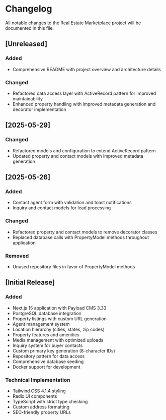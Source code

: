 # Changelog

All notable changes to the Real Estate Marketplace project will be documented in this file.

## [Unreleased]

### Added

- Comprehensive README with project overview and architecture details

### Changed

- Refactored data access layer with ActiveRecord pattern for improved maintainability
- Enhanced property handling with improved metadata generation and decorator implementation

## [2025-05-29]

### Changed

- Refactored models and configuration to extend ActiveRecord pattern
- Updated property and contact models with improved metadata generation

## [2025-05-26]

### Added

- Contact agent form with validation and toast notifications
- Inquiry and contact models for lead processing

### Changed

- Refactored property and contact models to remove decorator classes
- Replaced database calls with PropertyModel methods throughout application

### Removed

- Unused repository files in favor of PropertyModel methods

## [Initial Release]

### Added

- Next.js 15 application with Payload CMS 3.33
- PostgreSQL database integration
- Property listings with custom URL generation
- Agent management system
- Location hierarchy (cities, states, zip codes)
- Property features and amenities
- Media management with optimized uploads
- Inquiry system for buyer contacts
- Custom primary key generation (8-character IDs)
- Repository pattern for data access
- Comprehensive database seeding
- Docker support for development

### Technical Implementation

- Tailwind CSS 4.1.4 styling
- Radix UI components
- TypeScript with strict type checking
- Custom address formatting
- SEO-friendly property URLs
